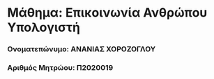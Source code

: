# **Μάθημα: Επικοινωνία Ανθρώπου Υπολογιστή**

### Ονοματεπώνυμο: ΑΝΑΝΙΑΣ ΧΟΡΟΖΟΓΛΟΥ

### Αριθμός Μητρώου: Π2020019
